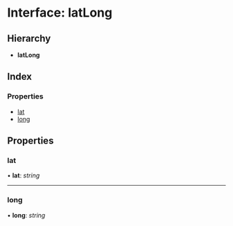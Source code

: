 
# Interface: latLong

## Hierarchy

* **latLong**

## Index

### Properties

* [lat](_interfaces_.latlong.md#lat)
* [long](_interfaces_.latlong.md#long)

## Properties

###  lat

• **lat**: *string*

___

###  long

• **long**: *string*
